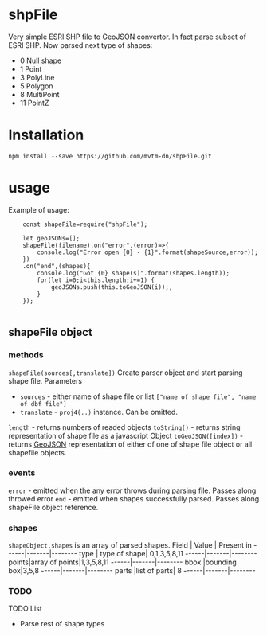 # shpFile
Very simple ESRI SHP file to GeoJSON convertor. In fact parse subset of ESRI SHP. Now parsed next type of shapes:
*  0 Null shape
*  1 Point
*  3 PolyLine
*  5 Polygon
*  8 MultiPoint
* 11 PointZ

# Installation

```
npm install --save https://github.com/mvtm-dn/shpFile.git
```


# usage

Example of usage:

```
    const shapeFile=require("shpFile");

    let geoJSONs=[];
    shapeFile(filename).on("error",(error)=>{
        console.log("Error open {0} - {1}".format(shapeSource,error));
    })
    .on("end",(shapes){
        console.log("Got {0} shape(s)".format(shapes.length));
        for(let i=0;i<this.length;i+=1) {
            geoJSONs.push(this.toGeoJSON(i));,
        }
    });
    
```
## shapeFile object
### methods

`shapeFile(sources[,translate])` Create parser object and start parsing shape file. Parameters
* `sources` - either name of shape file or list `["name of shape file", "name of dbf file"]`
* `translate` - `proj4(..)` instance. Can be omitted. 

`length` - returns numbers of readed objects
`toString()` - returns string representation of shape file as a javascript Object
`toGeoJSON([index])` - returns [GeoJSON](http://geojson.org/) representation of either of one of shape file object or all shapefile objects. 

### events
`error` - emitted when the any error throws during parsing file. Passes along throwed error
`end`  - emitted when shapes successfully parsed. Passes along shapeFile object reference.

### shapes
`shapeObject.shapes` is an array of parsed shapes. 
Field | Value | Present in
------|-------|--------
type  | type of shape| 0,1,3,5,8,11
------|-------|--------
points|array of points|1,3,5,8,11
------|-------|--------
bbox  |bounding box|3,5,8
------|-------|--------
parts |list of parts| 8
------|-------|--------
### TODO
TODO List
* Parse rest of shape types



